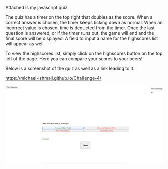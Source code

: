 Attached is my javascript quiz.

The quiz has a timer on the top right that doubles as the score. When a correct answer is chosen, the timer keeps ticking down as normal. When an incorrect value is chosen, time is deducted from the timer. Once the last question is answered, or if the timer runs out, the game will end and the final score will be displayed. A field to input a name for the highscores list will appear as well.

To view the highscores list, simply click on the highscores button on the top left of the page. Here you can compare your scores to your peers!

Below is a screenshot of the quiz as well as a link leading to it.

https://michael-ishmail.github.io/Challenge-4/

![img](JS-web-quiz.png)